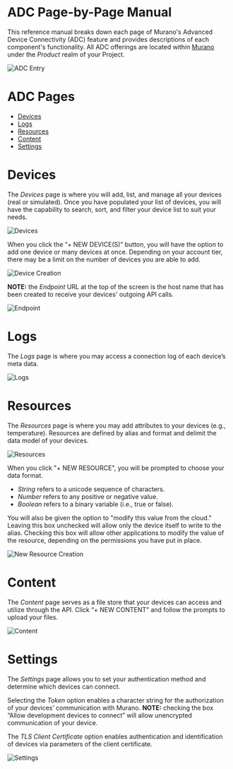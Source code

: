# ADC Page-by-Page Manual

This reference manual breaks down each page of Murano's Advanced Device Connectivity (ADC) feature and provides descriptions of each component's functionality. All ADC offerings are located within [Murano](https://www.exosite.io/business/) under the *Product* realm of your Project.

![ADC Entry](assets/adc_entry_marked.png) 

# ADC Pages
* [Devices](#devices)
* [Logs](#logs)
* [Resources](#resources)
* [Content](#content)
* [Settings](#settings)

# Devices

The *Devices* page is where you will add, list, and manage all your devices (real or simulated).
Once you have populated your list of devices, you will have the capability to search, sort, and filter your device list to suit your needs. 

![Devices](assets/devices.png) 

When you click the “+ NEW DEVICE(S)” button, you will have the option to add one device or many devices at once. Depending on your account tier, there may be a limit on the number of devices you are able to add. 

![Device Creation](assets/device_creation.png)

**NOTE:** the *Endpoint* URL at the top of the screen is the host name that has been created to receive your devices' outgoing API calls.  

![Endpoint](assets/endpoint.png)

# Logs

The *Logs* page is where you may access a connection log of each device’s meta data.

![Logs](assets/logs.png) 

# Resources

The *Resources* page is where you may add attributes to your devices (e.g., temperature). Resources are defined by alias and format and delimit the data model of your devices. 

![Resources](assets/resources.png) 

When you click "+ NEW RESOURCE", you will be prompted to choose your data format. 
* *String* refers to a unicode sequence of characters. 
* *Number* refers to any positive or negative value. 
* *Boolean* refers to a binary variable (i.e., true or false).

You will also be given the option to "modify this value from the cloud." Leaving this box unchecked will allow only the device itself to write to the alias. Checking this box will allow other applications to modify the value of the resource, depending on the permissions you have put in place. 

![New Resource Creation](assets/new_resource_creation.png)

# Content

The *Content* page serves as a file store that your devices can access and utilize through the API. Click “+ NEW CONTENT” and follow the prompts to upload your files. 

![Content](assets/content.png) 

# Settings

The *Settings* page allows you to set your authentication method and determine which devices can connect. 

Selecting the *Token* option enables a character string for the authorization of your devices’ communication with Murano. 
**NOTE:** checking the box “Allow development devices to connect” will allow unencrypted communication of your device. 

The *TLS Client Certificate* option enables authentication and identification of devices via parameters of the client certificate.

![Settings](assets/settings.png) 
